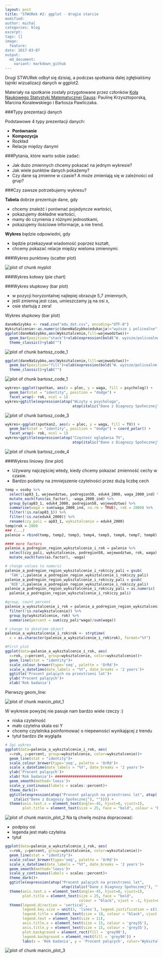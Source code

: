 ```yaml
---
layout: post
title: "STWURek #2: ggplot - drugie starcie
modified:
author: michal
categories: blog
excerpt:
tags: []
image:
  feature:
date: 2017-03-07
output:
  md_document:
    variant: markdown_github
---
```


Drugi STWURek odbył się dzisiaj, a podczas spotkania dalej zgłębialiśmy tajniki wizualizacji danych w ggplot2.



Materiały na spotkanie zostały przygotowane przez członków [Koła Naukowego Statystyki Matematycznej Gauss](gauss.im.pwr.wroc.pl/): Paulinę Krzysztoporską, Marcina Koralewskiego i Bartosza Pawliczaka.

###Typy prezentacji danych

Podstawowe 4 typy prezentacji danych:

- **Porównanie**
- **Kompozycja**
- Rozkład
- Relacje między danymi

###Pytania, które warto sobie zadać:


- Jak dużo zmiennych chcemy pokazać na jednym wykresie?
- Jak wiele punktów danych pokażemy?
- Czy dane są zmienne w czasie? A może zmieniają się w zależności od grup?


###Czy zawsze potrzebujemy wykresu?


**Tabela** dobrze prezentuje dane, gdy
- chcemy znaleźć i porównać pojedyncze wartości,
- pokazujemy dokładne wartości,
- mamy do czynienia z różnymi jednostkami,
- pokazujemy ilościowe informacje, a nie trend.

**Wykres** będzie odpowiedni, gdy
- będzie przekazywał wiadomość poprzez kształt,
- chcemy pokazać relacje między wieloma zmiennymi.


###Wykres punktowy (scatter plot)


![plot of chunk myplot](./figure/myplot-1.png)



###Wykres kołowy (pie chart)






###Wykres słupkowy (bar plot)


- w pozycji horyzontalnej najlepiej obrazuje 5,7 zmiennych,
- jeśli zmienną jest czas, umieszczamy ją na osi x,
- osie startują z zera!


Wykres słupkowy (bar plot)




```r
daneNaSzybko <- read.csv("edu_dat.csv", encoding="UTF-8")
Wyksztalcenie<-as.numeric(daneNaSzybko$edukacja!="wyższe i policealne")
ggplot(daneNaSzybko,aes(Wyksztalcenie,fill=wojewodztwo))+
  geom_bar(position="stack")+xlab(expression(bold("W. wyższe/policealne a pozostałe")))+
  theme_classic()+ylab("")
```

![plot of chunk bartosz_code_1](./figure/bartosz_code_1-1.png)

```r
ggplot(daneNaSzybko,aes(Wyksztalcenie,fill=wojewodztwo))+
  geom_bar(position="fill")+xlab(expression(bold("W. wyższe/policealne a pozostałe")))+
  theme_classic()+ylab("")
```

![plot of chunk bartosz_code_1](./figure/bartosz_code_1-2.png)







```r
wykres<-ggplot(spotkan, aes(x = plec, y = waga, fill = psycholog)) + 
  geom_bar(stat = "identity", position = "dodge") +
  facet_wrap(~ rok, ncol = 1)
wykres+ggtitle(expression(atop("Wizyty u psychologa", 
                               atop(italic("Dane z Diagnozy Społecznej"), ""))))+standard_bp+labs(y="")
```

![plot of chunk bartosz_code_3](./figure/bartosz_code_3-1.png)


```r
wykres<-ggplot(spotkan2, aes(x = plec, y = waga, fill = TV)) + 
  geom_bar(stat = "identity", position = "dodge") + coord_polar() +
  facet_wrap(~ rok, ncol = 1)
wykres+ggtitle(expression(atop("Częstość oglądania TV", 
                               atop(italic("Dane z Diagnozy Społecznej"), ""))))+standard_bp+labs(y="")
```

![plot of chunk bartosz_code_4](./figure/bartosz_code_4-1.png)


###Wykres liniowy (line plot)

- Używany najczęściej wtedy, kiedy chcemy pokazać zmienność cechy w czasie.
- Bardzo podatny na zmniejszenie czytelności przez dużą liczbę cech



```r
temp = osoby %>%
  select(ap83_1, wojewodztwo, podregion58, eduk4_2000, waga_2000_ind) %>%
  mutate_each(funs(as_factor), -waga_2000_ind) %>% 
  group_by(ap83_1, eduk4_2000, podregion58, wojewodztwo) %>% 
  summarise(waga = sum(waga_2000_ind, na.rm = TRUE), rok = 2000) %>% 
  filter(!is.na(ap83_1)) %>%
  filter(!is.na(eduk4_2000)) %>%
  rename(czy_pali = ap83_1, wyksztalcenie = eduk4_2000) 
temp$rok = 2000
### (...)
palenie = rbind(temp, temp2, temp3, temp4, temp5, temp6, temp7, temp8) 
```



```r
#### more factors
palenie_a_podregion_region_wyksztalcenie_i_rok = palenie %>%
  select(czy_pali, wyksztalcenie, podregion58, wojewodztwo, rok, waga) %>%
  mutate_each(funs(as.factor), -waga) 

# change values to numeric
palenie_a_podregion_region_wyksztalcenie_i_rok$czy_pali = gsub(
  'TAK',1,palenie_a_podregion_region_wyksztalcenie_i_rok$czy_pali)
palenie_a_podregion_region_wyksztalcenie_i_rok$czy_pali = gsub(
  'NIE',0,palenie_a_podregion_region_wyksztalcenie_i_rok$czy_pali)
palenie_a_podregion_region_wyksztalcenie_i_rok$czy_pali = as.numeric(
  palenie_a_podregion_region_wyksztalcenie_i_rok$czy_pali)
```




```r
#group, count percent
palenie_a_wyksztalcenie_i_rok = palenie_a_podregion_region_wyksztalcenie_i_rok %>% 
  filter(!is.na(wyksztalcenie)) %>%
  group_by(wyksztalcenie, rok) %>% 
  summarise(percent = sum(czy_pali*waga)/sum(waga)) 

# change to datetime object
palenie_a_wyksztalcenie_i_rok$rok <- strptime(
  x = as.character(palenie_a_wyksztalcenie_i_rok$rok), format="%Y")
```




```r
#First plot
ggplot(data=palenie_a_wyksztalcenie_i_rok, aes(
  x=rok, y=percent, group=wyksztalcenie, color=wyksztalcenie))+
  geom_line(stat = "identity")+
  scale_colour_brewer(type='seq', palette = 'OrRd')+
  scale_x_datetime(date_labels = "%Y", date_breaks = '2 years')+
  ggtitle('Procent palących na przestrzeni lat')+
  ylab('Procent palących')+
  xlab('Rok badania')
```


Pierwszy geom_line:

![plot of chunk marcin_plot_1](./figure/marcin_plot_1-1.png)

W wykresie powyżej nie pasuje nam bardzo wiele rzeczy :)

- niska czytelność
- mało czytelna skala osi Y
- chcemy czytelnika poinformować o niepewności wynikającej z trendu
- tytuł bardzo źle wygląda


```r
# 2gi wykres
ggplot(data=palenie_a_wyksztalcenie_i_rok, aes(
  x=rok, y=percent, group=wyksztalcenie, color=wyksztalcenie))+
  geom_line(stat = "identity")+
  scale_colour_brewer(type='seq', palette = 'OrRd')+
  scale_x_datetime(date_labels = "%Y", date_breaks = '2 years')+
  ylab('Procent palących')+
  xlab('Rok badania')+ ###############################
  geom_smooth(method='loess')+
  scale_y_continuous(labels = scales::percent)+
  theme_dark()+
  ggtitle(expression(atop("Procent palących na przestrzeni lat", atop(
    italic("Dane z Diagnozy Społecznej"), "")))) +
  theme(axis.text.x = element_text(angle=-45, hjust=0, vjust=1), 
        plot.title = element_text(size = 25, face = "bold", colour = "black", vjust = -1))
```



![plot of chunk marcin_plot_2](./figure/marcin_plot_2-1.png)
Na tą chwilę można dopracować:

- podpisy osi
- legenda jest mało czytelna
- tytuł 



```r
ggplot(data=palenie_a_wyksztalcenie_i_rok, aes(
  x=rok, y=percent, group=wyksztalcenie, color=wyksztalcenie))+
  geom_line(stat = "identity")+
  scale_colour_brewer(type='seq', palette = 'OrRd')+
  scale_x_datetime(date_labels = "%Y", date_breaks = '2 years')+
  geom_smooth(method='loess')+
  scale_y_continuous(labels = scales::percent)+
  theme_dark()+
  ggtitle(expression(atop("Procent palących na przestrzeni lat",
                          atop(italic("Dane z Diagnozy Społecznej"), "")))) +
  theme(axis.text.x = element_text(angle=-45, hjust=0, vjust=1), 
        plot.title = element_text(size = 25, face = "bold", 
                                  colour = "black", vjust = -1, hjust=0.5))+############
  theme(legend.direction = 'vertical',
        legend.key.size = unit(3, 'lines'), legend.justification = c(1, -0.015), 
        legend.title = element_text(size = 18, colour = "black", vjust = 0),
        legend.text = element_text(size = 11),
        axis.title.x = element_text(size = 15, colour = 'grey35'),
        axis.title.y = element_text(size = 15, colour = 'grey35'),
        plot.background = element_rect(fill = 'grey90'),
        legend.background = element_rect(fill = 'grey90')) +
        labs(x = 'Rok badania', y = 'Procent palących', color='Wykształcenie')
```


![plot of chunk marcin_plot_3](./figure/marcin_plot_3-1.png)

